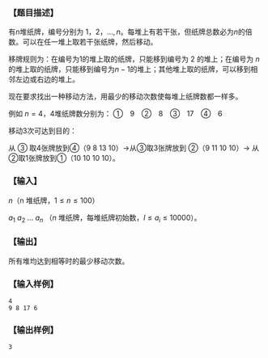 ### 【题目描述】
有$n$堆纸牌，编号分别为 $1，2，…, n$。每堆上有若干张，但纸牌总数必为$n$的倍数。可以在任一堆上取若干张纸牌，然后移动。

移牌规则为：在编号为$1$的堆上取的纸牌，只能移到编号为 $2$ 的堆上；在编号为 $n$ 的堆上取的纸牌，只能移到编号为$n-1$的堆上；其他堆上取的纸牌，可以移到相邻左边或右边的堆上。

现在要求找出一种移动方法，用最少的移动次数使每堆上纸牌数都一样多。

例如 $n=4$，$4$堆纸牌数分别为：  ①　9　②　8　③　17　④　6

移动$3$次可达到目的：

从 ③ 取$4$张牌放到④（9 8 13 10）->从③取3张牌放到 ②（9 11 10 10）-> 从②取1张牌放到①（10 10 10 10）。

### 【输入】
$n$（n 堆纸牌，$1 ≤ n ≤ 100$）

$a_1 \ a_2 \ …  \ a_n$ （$n$ 堆纸牌，每堆纸牌初始数，$l≤ a_i ≤10000$）。

### 【输出】
所有堆均达到相等时的最少移动次数。

### 【输入样例】
```
4
9 8 17 6
```
### 【输出样例】
```
3
```